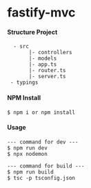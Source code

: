 # fastify-mvc

#### Structure Project
```
  - src
       |- controllers
       |- models
       |- app.ts
       |- router.ts
       |- server.ts
 - typings
```


#### NPM Install
```
$ npm i or npm install
```

#### Usage

```
--- command for dev ---
$ npm run dev
$ npx nodemon
```

```
--- command for build ---
$ npm run build
$ tsc -p tsconfig.json
```



